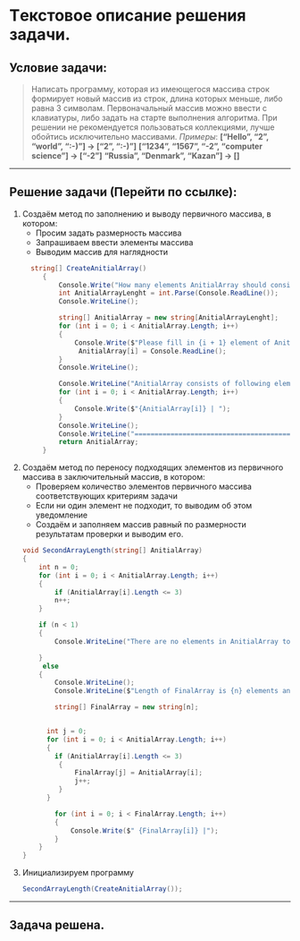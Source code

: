 # Tекстовое описание решения задачи. #
## Условие задачи:
> Написать программу, которая из имеющегося массива строк формирует новый массив из строк, длина которых меньше, либо равна 3 символам. Первоначальный массив можно ввести с клавиатуры, либо задать на старте выполнения алгоритма. При решении не рекомендуется пользоваться коллекциями, лучше обойтись исключительно массивами.
> *Примеры*:
**[“Hello”, “2”, “world”, “:-)”] → [“2”, “:-)”]**
>    **[“1234”, “1567”, “-2”, “computer science”] → [“-2”]**
>**“Russia”, “Denmark”, “Kazan”] → []**
***
## Решение задачи (Перейти по ссылке): 
1. Создаём метод по заполнению и выводу первичного массива, в котором:
   * Просим задать размерность массива
   * Запрашиваем ввести элементы массива
   * Выводим массив для наглядности
   ```C#
     string[] CreateAnitialArray()
        {
            Console.Write("How many elements AnitialArray should consist of?:\t");
            int AnitialArrayLenght = int.Parse(Console.ReadLine());
            Console.WriteLine();

            string[] AnitialArray = new string[AnitialArrayLenght];
            for (int i = 0; i < AnitialArray.Length; i++)
            {
                Console.Write($"Please fill in {i + 1} element of AnitialArray :\t ");
                 AnitialArray[i] = Console.ReadLine();
            }
            Console.WriteLine();

            Console.WriteLine("AnitialArray consists of following elements:");
            for (int i = 0; i < AnitialArray.Length; i++)
            {
                Console.Write($"{AnitialArray[i]} | ");
            }
            Console.WriteLine();
            Console.WriteLine("========================================================================");
            return AnitialArray;
        }
    ```
2. Создаём метод по переносу подходящих элементов из первичного массива в заключительный массив, в котором:
   *   Проверяем количество элементов первичного массива соответствующих критериям задачи
   *   Если ни один элемент не подходит, то выводим об этом уведомление
   *   Создаём и заполняем массив равный по размерности результатам проверки и выводим его.
    ```C#
    void SecondArrayLength(string[] AnitialArray)
    {
        int n = 0;
        for (int i = 0; i < AnitialArray.Length; i++)
        {
            if (AnitialArray[i].Length <= 3)
            n++;
        }

        if (n < 1)
        {
            Console.WriteLine("There are no elements in AnitialArray to include in FinalArray");

        }
         else
        {
            Console.WriteLine();
            Console.WriteLine($"Length of FinalArray is {n} elements and they are following:");

            string[] FinalArray = new string[n];


          int j = 0;
          for (int i = 0; i < AnitialArray.Length; i++)
          {
            if (AnitialArray[i].Length <= 3)
             {
                 FinalArray[j] = AnitialArray[i];
                 j++;
             }
          }

            for (int i = 0; i < FinalArray.Length; i++)
            {
                Console.Write($" {FinalArray[i]} |");
            }
        }
    } 
3. Инициализируем программу
    ```c#
    SecondArrayLength(CreateAnitialArray());
    ```  
  ***
  ## Задача решена. ##



